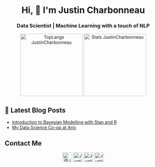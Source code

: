 <h1 align="center">Hi, 👋 I'm Justin Charbonneau</h1>

<h3 align="center">Data Scientist | Machine Learning with a touch of NLP</h3>

<p align="center">
<img height="200" src="https://github-readme-stats.vercel.app/api/top-langs/?username=JustinCharbonneau&hide=javascript,html" alt="TopLangs JustinCharbonneau" />
<img height="200" src="https://github-readme-stats.vercel.app/api?username=JustinCharbonneau&show_icons=true" alt="Stats JustinCharbonneau" />
</p>

## 📕 Latest Blog Posts  
- [Introduction to Bayesian Modelling with Stan and R](https://medium.com/@jchar217/introduction-to-bayesian-modelling-with-stan-and-r-57d042eadeb7)
- [My Data Science Co-op at Ario](https://www.arioplatform.com/blog/doing-data-science-as-a-co-op-at-ario)

## Contact Me  
<p align="center">
<a href="https://medium.com/@jchar217" target="blank"><img align="center" src="https://cdn.jsdelivr.net/npm/simple-icons@3.0.1/icons/medium.svg" alt="@JustinCharbonneau" height="30" width="30" /></a>
<a href="https://linkedin.com/in/charbonneaujustin" target="blank"><img align="center" src="https://cdn.jsdelivr.net/npm/simple-icons@3.0.1/icons/linkedin.svg" alt="JustinCharbonneau" height="30" width="30" /></a>
<a href="https://kaggle.com/jchar217" target="blank"><img align="center" src="https://cdn.jsdelivr.net/npm/simple-icons@3.0.1/icons/kaggle.svg" alt="JustinCharbonneau" height="30" width="30" /></a>
<a href="https://www.instagram.com/justin.codes/" target="blank"><img align="center" src="https://cdn.jsdelivr.net/npm/simple-icons@3.0.1/icons/instagram.svg" alt="JustinCharbonneau" height="30" width="30" /></a>
</p>
